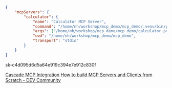 

```json
{
    "mcpServers": {
        "calculator": {
            "name": "Calculator MCP Server",
            "command": "/home/nh/workshop/mcp_demo/mcp_demo/.venv/bin/python",
            "args": ["/home/nh/workshop/mcp_demo/mcp_demo/calculator.py"],
            "cwd": "/home/nh/workshop/mcp_demo/mcp_demo",
            "transport": "stdio"
        }
    }
}
```


sk-c4d095d6d5a64e919c394e7e912c830f

[Cascade MCP Integration](https://docs.windsurf.com/windsurf/mcp#adding-a-new-server)
[How to build MCP Servers and Clients from Scratch - DEV Community](https://dev.to/composiodev/how-to-build-mcp-servers-and-clients-from-scratch-4o2f?utm_source=pocket_saves)

